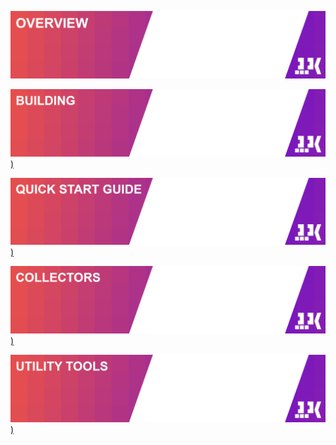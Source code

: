 [![Overview](./docs/images/tileOverview.PNG)](https://izchomatik.github.io/RevitPluginKit/articles/about.html)

[![Building](./docs/images/tileBuilding.PNG))](https://izchomatik.github.io/RevitPluginKit/articles/building.html)

[![Quick start guide](./docs/images/tileQuickStartGuide.PNG))](https://izchomatik.github.io/RevitPluginKit/articles/quickStartGuide.html)

[![Collectors](./docs/images/tileCollectors.PNG))](https://izchomatik.github.io/RevitPluginKit/articles/collectors.html)

[![Utility Tools](./docs/images/tileUtilityTools.PNG))](https://izchomatik.github.io/RevitPluginKit/articles/utilityTools.html)
